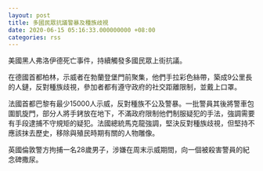 ```yaml
---
layout: post
title: 多國民眾抗議警暴及種族歧視
date: 2020-06-15 05:16:33.000000000 +08:00
categories: rss
---
```


美國黑人弗洛伊德死亡事件，持續觸發多國民眾上街抗議。

在德國首都柏林，示威者在勃蘭登堡門前聚集，他們手拉彩色絲帶，築成9公里長的人鏈，反對種族歧視，參加者都有遵守政府的社交距離限制，並戴上口罩。

法國首都巴黎有最少15000人示威，反對種族不公及警暴。一批警員其後將警車包圍凱旋門，部分人將手銬放在地下，不滿政府限制他們制服疑犯的手法，強調需要有手段逮捕不守規矩的疑犯。法國總統馬克龍強調，堅決反對種族歧視，但堅持不應該抹去歷史，移除與殖民時期有關的人物雕像。

英國倫敦警方拘捕一名28歲男子，涉嫌在周末示威期間，向一個被殺害警員的紀念碑撒尿。
